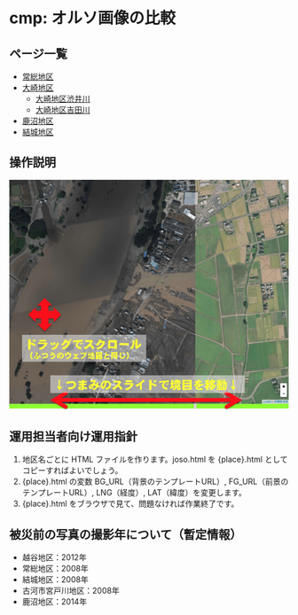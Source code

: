 # cmp: オルソ画像の比較
## ページ一覧

- [常総地区](http://gsi-cyberjapan.github.io/cmp/joso.html)
- [大崎地区](http://gsi-cyberjapan.github.io/cmp/ohsaki.html)
  - [大崎地区渋井川](http://gsi-cyberjapan.github.io/cmp/shibui.html)
  - [大崎地区吉田川](http://gsi-cyberjapan.github.io/cmp/yoshida.html)
- [鹿沼地区](http://gsi-cyberjapan.github.io/cmp/kanuma.html)
- [結城地区](http://gsi-cyberjapan.github.io/cmp/yuki.html)

## 操作説明
![操作説明](op.png)

## 運用担当者向け運用指針
1. 地区名ごとに HTML ファイルを作ります。joso.html を {place}.html としてコピーすればよいでしょう。
2. {place}.html の変数 BG_URL（背景のテンプレートURL）, FG_URL（前景のテンプレートURL）, LNG（経度）, LAT（緯度）を変更します。
3. {place}.html をブラウザで見て、問題なければ作業終了です。

## 被災前の写真の撮影年について（暫定情報）

- 越谷地区：2012年
- 常総地区：2008年
- 結城地区：2008年
- 古河市宮戸川地区：2008年
- 鹿沼地区：2014年
